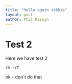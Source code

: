 ```yaml
---
title: "Hello again sakkie"
layout: post
author: Phil Massyn
---
```


# Test 2

Here we have test 2

`rm -rf `

ok - don't do that
